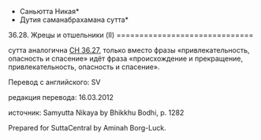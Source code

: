 * Саньютта Никая*
* Дутия саманабрахамана сутта*

36\.28\. Жрецы и отшельники \(II\)
\=\=\=\=\=\=\=\=\=\=\=\=\=\=\=\=\=\=\=\=\=\=\=\=\=\=\=\=\=\=

сутта аналогична [СН 36\.27](/sn36\.27/ru/sv), только вместо фразы «привлекательность, опасность и спасение» идёт фраза «происхождение и прекращение, привлекательность, опасность и спасение»\.

Перевод с английского: SV

редакция перевода: 16\.03\.2012

источник: Samyutta Nikaya by Bhikkhu Bodhi, p\. 1282

Prepared for SuttaCentral by Aminah Borg\-Luck\.